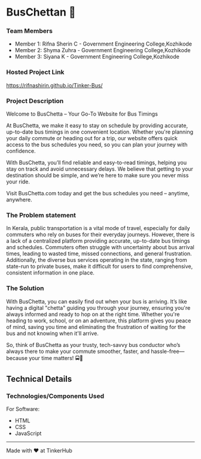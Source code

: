 # BusChettan 🎯






### Team Members
- Member 1: Rifna Sherin C - Government Engineering College,Kozhikode
- Member 2: Shyma Zuhra - Government Engineering College,Kozhikode
- Member 3: Siyana K - Government Engineering College,Kozhikode
### Hosted Project Link
 https://rifnashirin.github.io/Tinker-Bus/

### Project Description
Welcome to BusChetta – Your Go-To Website for Bus Timings

At BusChetta, we make it easy to stay on schedule by providing accurate, up-to-date bus timings in one convenient location. Whether you're planning your daily commute or heading out for a trip, our website offers quick access to the bus schedules you need, so you can plan your journey with confidence.

With BusChetta, you’ll find reliable and easy-to-read timings, helping you stay on track and avoid unnecessary delays. We believe that getting to your destination should be simple, and we’re here to make sure you never miss your ride.

Visit BusChetta.com today and get the bus schedules you need – anytime, anywhere.

### The Problem statement
In Kerala, public transportation is a vital mode of travel, especially for daily commuters who rely on buses for their everyday journeys. However, there is a lack of a centralized platform providing accurate, up-to-date bus timings and schedules. Commuters often struggle with uncertainty about bus arrival times, leading to wasted time, missed connections, and general frustration. Additionally, the diverse bus services operating in the state, ranging from state-run to private buses, make it difficult for users to find comprehensive, consistent information in one place.

### The Solution
With BusChetta, you can easily find out when your bus is arriving. It’s like having a digital "chetta" guiding you through your journey, ensuring you're always informed and ready to hop on at the right time. Whether you're heading to work, school, or on an adventure, this platform gives you peace of mind, saving you time and eliminating the frustration of waiting for the bus and not knowing when it'll arrive.

So, think of BusChetta as your trusty, tech-savvy bus conductor who’s always there to make your commute smoother, faster, and hassle-free—because your time matters! 🚍📱



## Technical Details
### Technologies/Components Used
For Software:
- HTML
- CSS
- JavaScript


---
Made with ❤️ at TinkerHub

